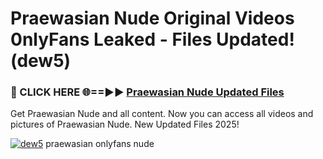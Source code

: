 # Praewasian Nude Original Videos 0nlyFans Leaked - Files Updated! (dew5)

<h3>🔴 CLICK HERE 🌐==►► <a href="https://tinyurl.com/4mcuefdz" rel="nofollow">Praewasian Nude Updated Files</a></h3>

Get Praewasian Nude and all content. Now you can access all videos and pictures of Praewasian Nude. New Updated Files 2025!

[![dew5](https://i.imgur.com/StAQSOY.gif)](https://tinyurl.com/4mcuefdz)
praewasian onlyfans nude